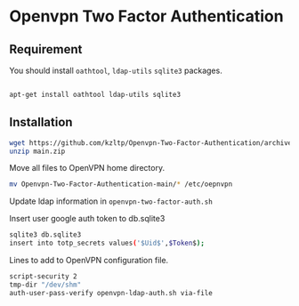 # Openvpn Two Factor Authentication

## Requirement
You should install  ```oathtool```, ```ldap-utils``` ```sqlite3``` packages.
```bash

apt-get install oathtool ldap-utils sqlite3
```

## Installation

```bash
wget https://github.com/kzltp/Openvpn-Two-Factor-Authentication/archive/refs/heads/main.zip
unzip main.zip

```
Move all files to OpenVPN home directory.

```bash
mv Openvpn-Two-Factor-Authentication-main/* /etc/oepnvpn
```

Update ldap information in ```openvpn-two-factor-auth.sh``` 

Insert user google auth token to db.sqlite3

```bash
sqlite3 db.sqlite3
insert into totp_secrets values('$Uid$',$Token$);
```

Lines to add to OpenVPN configuration file.

```bash
script-security 2
tmp-dir "/dev/shm"
auth-user-pass-verify openvpn-ldap-auth.sh via-file
```
